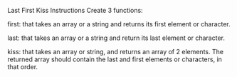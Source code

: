 Last First Kiss
Instructions
Create 3 functions:

first: that takes an array or a string and returns its first element or character.

last: that takes an array or a string and return its last element or character.

kiss: that takes an array or string, and returns an array of 2 elements. The returned array should contain the last and first elements or characters, in that order.